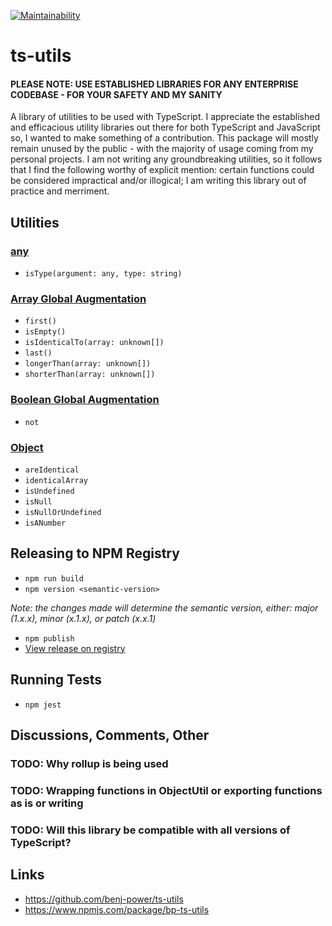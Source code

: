 [![Maintainability](https://api.codeclimate.com/v1/badges/0ca7640d58873389be60/maintainability)](https://codeclimate.com/github/benj-power/ts-utils/maintainability)

# ts-utils
#### PLEASE NOTE: USE ESTABLISHED LIBRARIES FOR ANY ENTERPRISE CODEBASE - FOR YOUR SAFETY AND MY SANITY

A library of utilities to be used with TypeScript. I appreciate the established and efficacious utility
libraries out there for both TypeScript and JavaScript so, I wanted to make something of a contribution. 
This package will mostly remain unused by the public - with the majority of usage coming from my
personal projects. I am not writing any groundbreaking utilities, so it follows that I find the
following worthy of explicit mention: certain functions could be considered impractical and/or
illogical; I am writing this library out of practice and merriment.
     
## Utilities
### [any](src/anything/anything.util.ts)
- `isType(argument: any, type: string)`

### [Array Global Augmentation](src/array/array.global.augmentation.ts)
- `first()`
- `isEmpty()`
- `isIdenticalTo(array: unknown[])`
- `last()`
- `longerThan(array: unknown[])`
- `shorterThan(array: unknown[])`

### [Boolean Global Augmentation](src/boolean/boolean.global.augmentation.ts)
- `not`

### [Object](src/object/object.util.ts)
- `areIdentical`
- `identicalArray`
- `isUndefined`
- `isNull`
- `isNullOrUndefined`
- `isANumber`

## Releasing to NPM Registry
- `npm run build`
- `npm version <semantic-version>`

_Note: the changes made will determine the semantic version, either: major (1.x.x), minor (x.1.x), or
patch (x.x.1)_
- `npm publish`
- [View release on registry](https://www.npmjs.com/package/bp-ts-utils?activeTab=versions)

## Running Tests
- `npm jest`

## Discussions, Comments, Other
### TODO: Why rollup is being used
### TODO: Wrapping functions in ObjectUtil or exporting functions as is or writing
### TODO: Will this library be compatible with all versions of TypeScript?   

## Links
- https://github.com/benj-power/ts-utils
- https://www.npmjs.com/package/bp-ts-utils
